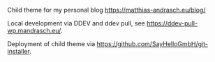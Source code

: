 Child theme for my personal blog https://matthias-andrasch.eu/blog/

Local development via DDEV and ddev pull, see https://ddev-pull-wp.mandrasch.eu/.

Deployment of child theme via https://github.com/SayHelloGmbH/git-installer.
